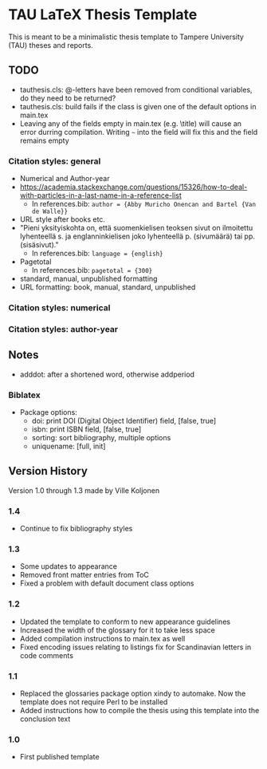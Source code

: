 # TAU LaTeX Thesis Template

This is meant to be a minimalistic thesis template to Tampere University (TAU) theses and reports.


## TODO

- tauthesis.cls: @-letters have been removed from conditional variables, do they need to be returned?
- tauthesis.cls: build fails if the class is given one of the default options in main.tex
- Leaving any of the fields empty in main.tex (e.g. \\title) will cause an error durring compilation. Writing `~` into the field will fix this and the field remains empty

### Citation styles: general
- Numerical and Author-year
- https://academia.stackexchange.com/questions/15326/how-to-deal-with-particles-in-a-last-name-in-a-reference-list
  - In references.bib: `author = {Abby Muricho Onencan and Bartel {Van de Walle}}`
- URL style after books etc.
- "Pieni yksityiskohta on, että suomenkielisen teoksen sivut on ilmoitettu lyhenteellä s. ja englanninkielisen joko lyhenteellä p. (sivumäärä) tai pp. (sisäsivut)."
  - In references.bib: `language = {english}`
- Pagetotal
  - In references.bib: `pagetotal = {300}`
- standard, manual, unpublished formatting
- URL formatting: book, manual, standard, unpublished

### Citation styles: numerical

### Citation styles: author-year


## Notes

- adddot: after a shortened word, otherwise addperiod

### Biblatex

- Package options:
  - doi: print DOI (Digital Object Identifier) field, [false, true]
  - isbn: print ISBN field, [false, true]
  - sorting: sort bibliography, multiple options
  - uniquename: [full, init]

## Version History
Version 1.0 through 1.3 made by Ville Koljonen

### 1.4
- Continue to fix bibliography styles

### 1.3
- Some updates to appearance
- Removed front matter entries from ToC
- Fixed a problem with default document class options

### 1.2
- Updated the template to conform to new appearance guidelines
- Increased the width of the glossary for it to take less space
- Added compilation instructions to main.tex as well
- Fixed encoding issues relating to listings fix for Scandinavian letters in code comments

### 1.1
- Replaced the glossaries package option xindy to automake. Now the template does not require Perl to be installed
- Added instructions how to compile the thesis using this template into the conclusion text

### 1.0
- First published template